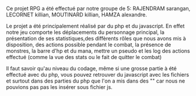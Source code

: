 Ce projet RPG a été effectué par notre groupe de 5: RAJENDRAM sarangan, LECORNET killian, MOUTINARD killian, HAMZA alexandre.

Le projet a été principalement réalisé  par du php et du javascript.
En effet notre jeu comporte les déplacements du personnage principal, la présentation de ses statistiques,des diffèrents rôles que nous avons mis à disposition, des actions
possible pendant le combat, la présence de monstres, la barre d'hp et du mana, mettre un pseudo et les log des actions effectué (comme la vue des stats ou le fait de 
quitter le combat)

Il faut savoir qu'au niveau du codage, même si une grosse partie à été effectué avec du php, vous pouvez retrouver du javascript avec les fichiers et surtout 
dans des parties du php que l'on a mis dans des "<script></script>" car nous ne pouvions pas pas les insérer sous fichier js.
